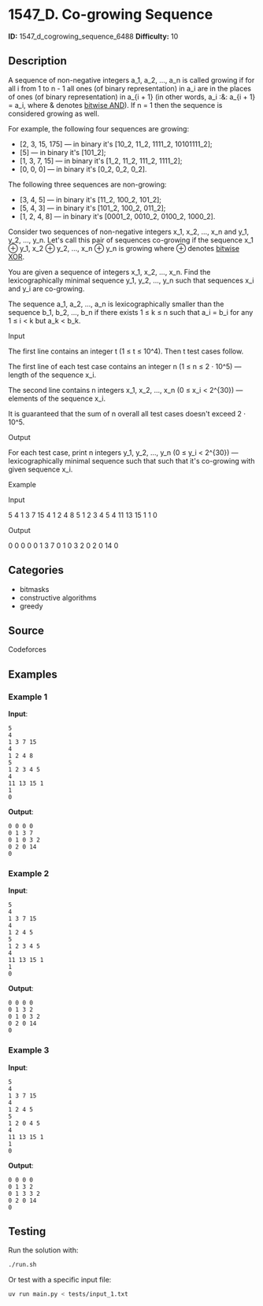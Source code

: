 # 1547_D. Co-growing Sequence

**ID:** 1547_d_cogrowing_sequence_6488
**Difficulty:** 10

## Description

A sequence of non-negative integers a_1, a_2, ..., a_n is called growing if for all i from 1 to n - 1 all ones (of binary representation) in a_i are in the places of ones (of binary representation) in a_{i + 1} (in other words, a_i \:\&\: a_{i + 1} = a_i, where \& denotes [bitwise AND](http://tiny.cc/xpy9uz)). If n = 1 then the sequence is considered growing as well.

For example, the following four sequences are growing: 

  * [2, 3, 15, 175] — in binary it's [10_2, 11_2, 1111_2, 10101111_2]; 
  * [5] — in binary it's [101_2]; 
  * [1, 3, 7, 15] — in binary it's [1_2, 11_2, 111_2, 1111_2]; 
  * [0, 0, 0] — in binary it's [0_2, 0_2, 0_2]. 



The following three sequences are non-growing: 

  * [3, 4, 5] — in binary it's [11_2, 100_2, 101_2]; 
  * [5, 4, 3] — in binary it's [101_2, 100_2, 011_2]; 
  * [1, 2, 4, 8] — in binary it's [0001_2, 0010_2, 0100_2, 1000_2]. 



Consider two sequences of non-negative integers x_1, x_2, ..., x_n and y_1, y_2, ..., y_n. Let's call this pair of sequences co-growing if the sequence x_1 ⊕ y_1, x_2 ⊕ y_2, ..., x_n ⊕ y_n is growing where ⊕ denotes [bitwise XOR](http://tiny.cc/bry9uz).

You are given a sequence of integers x_1, x_2, ..., x_n. Find the lexicographically minimal sequence y_1, y_2, ..., y_n such that sequences x_i and y_i are co-growing.

The sequence a_1, a_2, ..., a_n is lexicographically smaller than the sequence b_1, b_2, ..., b_n if there exists 1 ≤ k ≤ n such that a_i = b_i for any 1 ≤ i < k but a_k < b_k.

Input

The first line contains an integer t (1 ≤ t ≤ 10^4). Then t test cases follow.

The first line of each test case contains an integer n (1 ≤ n ≤ 2 ⋅ 10^5) — length of the sequence x_i.

The second line contains n integers x_1, x_2, ..., x_n (0 ≤ x_i < 2^{30}) — elements of the sequence x_i.

It is guaranteed that the sum of n overall all test cases doesn't exceed 2 ⋅ 10^5.

Output

For each test case, print n integers y_1, y_2, ..., y_n (0 ≤ y_i < 2^{30}) — lexicographically minimal sequence such that such that it's co-growing with given sequence x_i.

Example

Input


5
4
1 3 7 15
4
1 2 4 8
5
1 2 3 4 5
4
11 13 15 1
1
0


Output


0 0 0 0 
0 1 3 7 
0 1 0 3 2 
0 2 0 14 
0 

## Categories

- bitmasks
- constructive algorithms
- greedy

## Source

Codeforces

## Examples

### Example 1

**Input**:
```
5
4
1 3 7 15
4
1 2 4 8
5
1 2 3 4 5
4
11 13 15 1
1
0
```

**Output**:
```
0 0 0 0
0 1 3 7
0 1 0 3 2
0 2 0 14
0
```

### Example 2

**Input**:
```
5
4
1 3 7 15
4
1 2 4 5
5
1 2 3 4 5
4
11 13 15 1
1
0
```

**Output**:
```
0 0 0 0
0 1 3 2
0 1 0 3 2
0 2 0 14
0
```

### Example 3

**Input**:
```
5
4
1 3 7 15
4
1 2 4 5
5
1 2 0 4 5
4
11 13 15 1
1
0
```

**Output**:
```
0 0 0 0
0 1 3 2
0 1 3 3 2
0 2 0 14
0
```


## Testing

Run the solution with:

```bash
./run.sh
```

Or test with a specific input file:

```bash
uv run main.py < tests/input_1.txt
```
